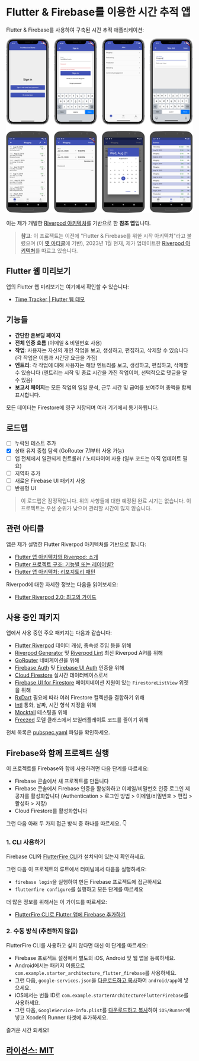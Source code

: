 # Flutter & Firebase를 이용한 시간 추적 앱

Flutter & Firebase를 사용하여 구축된 시간 추적 애플리케이션:

![](/.github/images/time-tracker-screenshots.png)

이는 제가 개발한 [Riverpod 아키텍처](https://codewithandrea.com/articles/flutter-app-architecture-riverpod-introduction/)를 기반으로 한 **참조 앱**입니다.

> **참고**: 이 프로젝트는 이전에 "Flutter & Firebase를 위한 시작 아키텍처"라고 불렸으며 (이 [옛 아티클](https://codewithandrea.com/videos/starter-architecture-flutter-firebase/)에 기반), 2023년 1월 현재, 제가 업데이트한 [Riverpod 아키텍처](https://codewithandrea.com/articles/flutter-app-architecture-riverpod-introduction/)를 따르고 있습니다.

## Flutter 웹 미리보기

앱의 Flutter 웹 미리보기는 여기에서 확인할 수 있습니다:

- [Time Tracker | Flutter 웹 데모](https://starter-architecture-flutter.web.app)

## 기능들

- **간단한 온보딩 페이지**
- **전체 인증 흐름** (이메일 & 비밀번호 사용)
- **작업**: 사용자는 자신의 개인 작업을 보고, 생성하고, 편집하고, 삭제할 수 있습니다 (각 작업은 이름과 시간당 요금을 가짐)
- **엔트리**: 각 작업에 대해 사용자는 해당 엔트리를 보고, 생성하고, 편집하고, 삭제할 수 있습니다 (엔트리는 시작 및 종료 시간을 가진 작업이며, 선택적으로 댓글을 달 수 있음)
- **보고서 페이지**는 모든 작업의 일일 분석, 근무 시간 및 급여를 보여주며 총액을 함께 표시합니다.

모든 데이터는 Firestore에 영구 저장되며 여러 기기에서 동기화됩니다.

## 로드맵

- [ ] 누락된 테스트 추가
- [x] 상태 유지 중첩 탐색 (GoRouter 7.1부터 사용 가능)
- [ ] 앱 전체에서 일관되게 컨트롤러 / 노티파이어 사용 (일부 코드는 아직 업데이트 필요)
- [ ] 지역화 추가
- [ ] 새로운 Firebase UI 패키지 사용
- [ ] 반응형 UI

> 이 로드맵은 잠정적입니다. 위의 사항들에 대한 예정된 완료 시기는 없습니다. 이 프로젝트는 우선 순위가 낮으며 관리할 시간이 많지 않습니다.

## 관련 아티클

앱은 제가 설명한 Flutter Riverpod 아키텍처를 기반으로 합니다:

- [Flutter 앱 아키텍처와 Riverpod: 소개](https://codewithandrea.com/articles/flutter-app-architecture-riverpod-introduction/)
- [Flutter 프로젝트 구조: 기능별 또는 레이어별?](https://codewithandrea.com/articles/flutter-project-structure/)
- [Flutter 앱 아키텍처: 리포지토리 패턴](https://codewithandrea.com/articles/flutter-repository-pattern/)

Riverpod에 대한 자세한 정보는 다음을 읽어보세요:

- [Flutter Riverpod 2.0: 최고의 가이드](https://codewithandrea.com/articles/flutter-state-management-riverpod/)

## 사용 중인 패키지

앱에서 사용 중인 주요 패키지는 다음과 같습니다:

- [Flutter Riverpod](https://pub.dev/packages/flutter_riverpod) 데이터 캐싱, 종속성 주입 등을 위해
- [Riverpod Generator](https://pub.dev/packages/riverpod_generator) 및 [Riverpod Lint](https://pub.dev/packages/riverpod_lint) 최신 Riverpod API를 위해
- [GoRouter](https://pub.dev/packages/go_router) 네비게이션을 위해
- [Firebase Auth](https://pub.dev/packages/firebase_auth) 및 [Firebase UI Auth](https://pub.dev/packages/firebase_ui_auth) 인증을 위해
- [Cloud Firestore](https://pub.dev/packages/cloud_firestore) 실시간 데이터베이스로서
- [Firebase UI for Firestore](https://pub.dev/packages/firebase_ui_firestore) 페이지네이션 지원이 있는 `FirestoreListView` 위젯을 위해
- [RxDart](https://pub.dev/packages/rxdart) 필요에 따라 여러 Firestore 컬렉션을 결합하기 위해
- [Intl](https://pub.dev/packages/intl) 통화, 날짜, 시간 형식 지정을 위해
- [Mocktail](https://pub.dev/packages/mocktail) 테스팅을 위해
- [Freezed](https://pub.dev/packages/freezed) 모델 클래스에서 보일러플레이트 코드를 줄이기 위해

전체 목록은 [pubspec.yaml](pubspec.yaml) 파일을 확인하세요.

## Firebase와 함께 프로젝트 실행

이 프로젝트를 Firebase와 함께 사용하려면 다음 단계를 따르세요:

- Firebase 콘솔에서 새 프로젝트를 만듭니다
- Firebase 콘솔에서 Firebase 인증을 활성화하고 이메일/비밀번호 인증 로그인 제공자를 활성화합니다 (Authentication > 로그인 방법 > 이메일/비밀번호 > 편집 > 활성화 > 저장)
- Cloud Firestore를 활성화합니다

그런 다음 아래 두 가지 접근 방식 중 하나를 따르세요. 👇

### 1. CLI 사용하기

Firebase CLI와 [FlutterFire CLI](https://pub.dev/packages/flutterfire_cli)가 설치되어 있는지 확인하세요.

그런 다음 이 프로젝트의 루트에서 터미널에서 다음을 실행하세요:

- `firebase login`을 실행하여 만든 Firebase 프로젝트에 접근하세요
- `flutterfire configure`를 실행하고 모든 단계를 따르세요

더 많은 정보를 위해서는 이 가이드를 따르세요:

- [FlutterFire CLI로 Flutter 앱에 Firebase 추가하기](https://codewithandrea.com/articles/flutter-firebase-flutterfire-cli/)

### 2. 수동 방식 (추천하지 않음)

FlutterFire CLI를 사용하고 싶지 않다면 대신 이 단계를 따르세요:

- Firebase 프로젝트 설정에서 별도의 iOS, Android 및 웹 앱을 등록하세요.
- Android에서는 패키지 이름으로 `com.example.starter_architecture_flutter_firebase`를 사용하세요.
- 그런 다음, `google-services.json`을 [다운로드하고 복사](https://firebase.google.com/docs/flutter/setup#configure_an_android_app)하여 `android/app`에 넣으세요.
- iOS에서는 번들 ID로 `com.example.starterArchitectureFlutterFirebase`를 사용하세요.
- 그런 다음, `GoogleService-Info.plist`를 [다운로드하고 복사](https://firebase.google.com/docs/flutter/setup#configure_an_ios_app)하여 `iOS/Runner`에 넣고 Xcode의 Runner 타겟에 추가하세요.

즐거운 시간 되세요!

## [라이선스: MIT](LICENSE.md)
